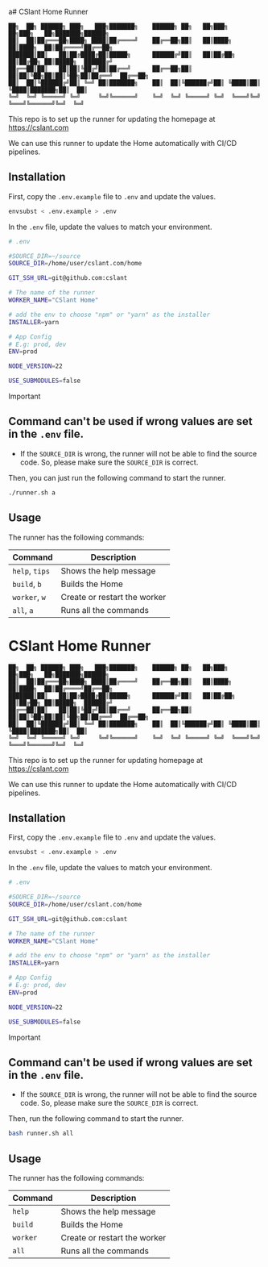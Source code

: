 a# CSlant Home Runner

```text
██╗  ██╗ ██████╗ ███╗   ███╗███████╗    ██████╗ ██╗   ██╗███╗   ██╗███╗   ██╗███████╗██████╗ 
██║  ██║██╔═══██╗████╗ ████║██╔════╝    ██╔══██╗██║   ██║████╗  ██║████╗  ██║██╔════╝██╔══██╗
███████║██║   ██║██╔████╔██║█████╗      ██████╔╝██║   ██║██╔██╗ ██║██╔██╗ ██║█████╗  ██████╔╝
██╔══██║██║   ██║██║╚██╔╝██║██╔══╝      ██╔══██╗██║   ██║██║╚██╗██║██║╚██╗██║██╔══╝  ██╔══██╗
██║  ██║╚██████╔╝██║ ╚═╝ ██║███████╗    ██║  ██║╚██████╔╝██║ ╚████║██║ ╚████║███████╗██║  ██║
╚═╝  ╚═╝ ╚═════╝ ╚═╝     ╚═╝╚══════╝    ╚═╝  ╚═╝ ╚═════╝ ╚═╝  ╚═══╝╚═╝  ╚═══╝╚══════╝╚═╝  ╚═╝
```

This repo is to set up the runner for updating the homepage at https://cslant.com

We can use this runner to update the Home automatically with CI/CD pipelines.

## Installation

First, copy the `.env.example` file to `.env` and update the values.

```bash
envsubst < .env.example > .env
```

In the `.env` file, update the values to match your environment.

```bash
# .env

#SOURCE_DIR=~/source
SOURCE_DIR=/home/user/cslant.com/home

GIT_SSH_URL=git@github.com:cslant

# The name of the runner
WORKER_NAME="CSlant Home"

# add the env to choose "npm" or "yarn" as the installer
INSTALLER=yarn

# App Config
# E.g: prod, dev
ENV=prod

NODE_VERSION=22

USE_SUBMODULES=false
```

> [!IMPORTANT]
> ## Command can't be used if wrong values are set in the `.env` file.
> * If the `SOURCE_DIR` is wrong, the runner will not be able to find the source code. So, please make sure the `SOURCE_DIR` is correct.

Then, you can just run the following command to start the runner.

```bash
./runner.sh a
```

## Usage

The runner has the following commands:

| Command        | Description                  |
|----------------|------------------------------|
| `help`, `tips` | Shows the help message       |
| `build`, `b`   | Builds the Home              |
| `worker`, `w`  | Create or restart the worker |
| `all`, `a`     | Runs all the commands        |
# CSlant Home Runner

```text
██╗  ██╗ ██████╗ ███╗   ███╗███████╗    ██████╗ ██╗   ██╗███╗   ██╗███╗   ██╗███████╗██████╗ 
██║  ██║██╔═══██╗████╗ ████║██╔════╝    ██╔══██╗██║   ██║████╗  ██║████╗  ██║██╔════╝██╔══██╗
███████║██║   ██║██╔████╔██║█████╗      ██████╔╝██║   ██║██╔██╗ ██║██╔██╗ ██║█████╗  ██████╔╝
██╔══██║██║   ██║██║╚██╔╝██║██╔══╝      ██╔══██╗██║   ██║██║╚██╗██║██║╚██╗██║██╔══╝  ██╔══██╗
██║  ██║╚██████╔╝██║ ╚═╝ ██║███████╗    ██║  ██║╚██████╔╝██║ ╚████║██║ ╚████║███████╗██║  ██║
╚═╝  ╚═╝ ╚═════╝ ╚═╝     ╚═╝╚══════╝    ╚═╝  ╚═╝ ╚═════╝ ╚═╝  ╚═══╝╚═╝  ╚═══╝╚══════╝╚═╝  ╚═╝
```

This repo is to set up the runner for updating homepage at https://cslant.com

We can use this runner to update the Home automatically with CI/CD pipelines.

## Installation

First, copy the `.env.example` file to `.env` and update the values.

```bash
envsubst < .env.example > .env
```

In the `.env` file, update the values to match your environment.

```bash
# .env

#SOURCE_DIR=~/source
SOURCE_DIR=/home/user/cslant.com/home

GIT_SSH_URL=git@github.com:cslant

# The name of the runner
WORKER_NAME="CSlant Home"

# add the env to choose "npm" or "yarn" as the installer
INSTALLER=yarn

# App Config
# E.g: prod, dev
ENV=prod

NODE_VERSION=22

USE_SUBMODULES=false
```

> [!IMPORTANT]
> ## Command can't be used if wrong values are set in the `.env` file.
> * If the `SOURCE_DIR` is wrong, the runner will not be able to find the source code. So, please make sure the `SOURCE_DIR` is correct.

Then, run the following command to start the runner.

```bash
bash runner.sh all
```

## Usage

The runner has the following commands:

| Command  | Description                  |
|----------|------------------------------|
| `help`   | Shows the help message       |
| `build`  | Builds the Home              |
| `worker` | Create or restart the worker |
| `all`    | Runs all the commands        |
